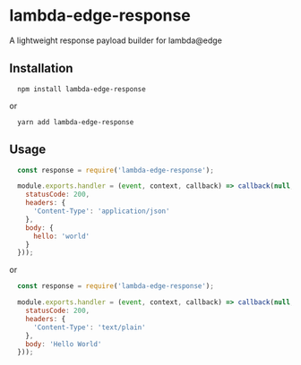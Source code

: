 # lambda-edge-response
A lightweight response payload builder for lambda@edge

## Installation

```
  npm install lambda-edge-response
```
or
```
  yarn add lambda-edge-response
```

## Usage

```js
  const response = require('lambda-edge-response');

  module.exports.handler = (event, context, callback) => callback(null, response({
    statusCode: 200,
    headers: {
      'Content-Type': 'application/json'
    },
    body: {
      hello: 'world'
    }
  }));
```
or

```js
  const response = require('lambda-edge-response');

  module.exports.handler = (event, context, callback) => callback(null, response({
    statusCode: 200,
    headers: {
      'Content-Type': 'text/plain'
    },
    body: 'Hello World'
  }));
```

